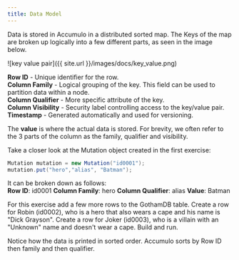 ```yaml
---
title: Data Model
---
```

Data is stored in Accumulo in a distributed sorted map. The Keys of the map are broken up logically into a few different parts, 
as seen in the image below.

![key value pair]({{ site.url }}/images/docs/key_value.png)

**Row ID** - Unique identifier for the row.<br/>
**Column Family** - Logical grouping of the key. This field can be used to partition data within a node.<br/>
**Column Qualifier** - More specific attribute of the key.<br/>
**Column Visibility** - Security label controlling access to the key/value pair.<br/>
**Timestamp** - Generated automatically and used for versioning.

The **value** is where the actual data is stored. For brevity, we often refer to the 3 parts of the column as the family, qualifier and visibility. 

Take a closer look at the Mutation object created in the first exercise:
```java
Mutation mutation = new Mutation("id0001");
mutation.put("hero","alias", "Batman");
```
It can be broken down as follows: <br/>
**Row ID**: id0001  **Column Family**: hero  **Column Qualifier**: alias  **Value**: Batman

For this exercise add a few more rows to the GothamDB table.  Create a row for Robin (id0002), who is a hero that also wears a cape
and his name is "Dick Grayson".  Create a row for Joker (id0003), who is a villain with an "Unknown" name and doesn't wear a cape. Build and run.

Notice how the data is printed in sorted order. Accumulo sorts by Row ID then family and then qualifier.  